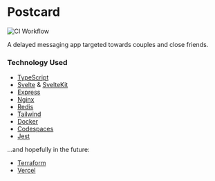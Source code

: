 # Postcard
![CI Workflow](https://github.com/ctburenski/postcard/actions/workflows/main.yml/badge.svg)

A delayed messaging app targeted towards couples and close friends.

### Technology Used
- [TypeScript](https://www.typescriptlang.org)
- [Svelte](https://svelte.dev) & [SvelteKit](https://kit.svelte.dev)
- [Express](https://expressjs.com)
- [Nginx](https://www.nginx.com)
- [Redis](https://redis.io)
- [Tailwind](https://tailwindcss.com)
- [Docker](https://www.docker.com)
- [Codespaces](https://github.com/features/codespaces)
- [Jest](https://jestjs.io)

...and hopefully in the future:
- [Terraform](https://www.terraform.io)
- [Vercel](https://vercel.com/dashboard)
